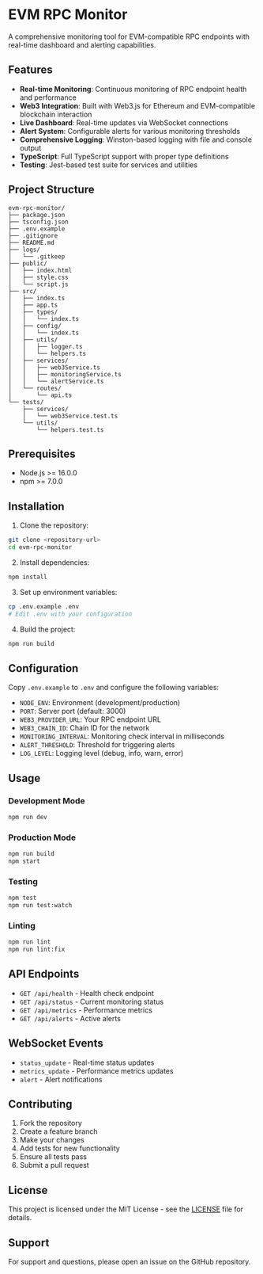 # EVM RPC Monitor

A comprehensive monitoring tool for EVM-compatible RPC endpoints with real-time dashboard and alerting capabilities.

## Features

- **Real-time Monitoring**: Continuous monitoring of RPC endpoint health and performance
- **Web3 Integration**: Built with Web3.js for Ethereum and EVM-compatible blockchain interaction
- **Live Dashboard**: Real-time updates via WebSocket connections
- **Alert System**: Configurable alerts for various monitoring thresholds
- **Comprehensive Logging**: Winston-based logging with file and console output
- **TypeScript**: Full TypeScript support with proper type definitions
- **Testing**: Jest-based test suite for services and utilities

## Project Structure

```
evm-rpc-monitor/
├── package.json
├── tsconfig.json
├── .env.example
├── .gitignore
├── README.md
├── logs/
│   └── .gitkeep
├── public/
│   ├── index.html
│   ├── style.css
│   └── script.js
├── src/
│   ├── index.ts
│   ├── app.ts
│   ├── types/
│   │   └── index.ts
│   ├── config/
│   │   └── index.ts
│   ├── utils/
│   │   ├── logger.ts
│   │   └── helpers.ts
│   ├── services/
│   │   ├── web3Service.ts
│   │   ├── monitoringService.ts
│   │   └── alertService.ts
│   └── routes/
│       └── api.ts
└── tests/
    ├── services/
    │   └── web3Service.test.ts
    └── utils/
        └── helpers.test.ts
```

## Prerequisites

- Node.js >= 16.0.0
- npm >= 7.0.0

## Installation

1. Clone the repository:

```bash
git clone <repository-url>
cd evm-rpc-monitor
```

2. Install dependencies:

```bash
npm install
```

3. Set up environment variables:

```bash
cp .env.example .env
# Edit .env with your configuration
```

4. Build the project:

```bash
npm run build
```

## Configuration

Copy `.env.example` to `.env` and configure the following variables:

- `NODE_ENV`: Environment (development/production)
- `PORT`: Server port (default: 3000)
- `WEB3_PROVIDER_URL`: Your RPC endpoint URL
- `WEB3_CHAIN_ID`: Chain ID for the network
- `MONITORING_INTERVAL`: Monitoring check interval in milliseconds
- `ALERT_THRESHOLD`: Threshold for triggering alerts
- `LOG_LEVEL`: Logging level (debug, info, warn, error)

## Usage

### Development Mode

```bash
npm run dev
```

### Production Mode

```bash
npm run build
npm start
```

### Testing

```bash
npm test
npm run test:watch
```

### Linting

```bash
npm run lint
npm run lint:fix
```

## API Endpoints

- `GET /api/health` - Health check endpoint
- `GET /api/status` - Current monitoring status
- `GET /api/metrics` - Performance metrics
- `GET /api/alerts` - Active alerts

## WebSocket Events

- `status_update` - Real-time status updates
- `metrics_update` - Performance metrics updates
- `alert` - Alert notifications

## Contributing

1. Fork the repository
2. Create a feature branch
3. Make your changes
4. Add tests for new functionality
5. Ensure all tests pass
6. Submit a pull request

## License

This project is licensed under the MIT License - see the [LICENSE](LICENSE) file for details.

## Support

For support and questions, please open an issue on the GitHub repository.

